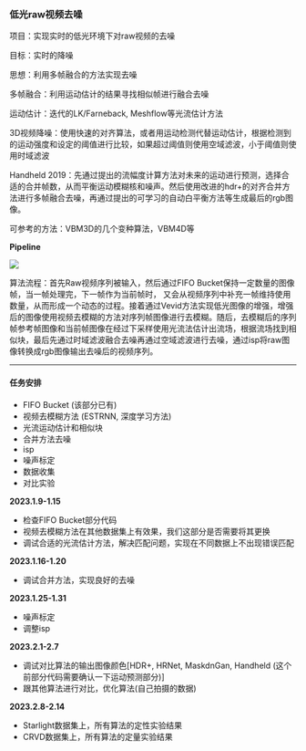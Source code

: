 ### 低光raw视频去噪

项目：实现实时的低光环境下对raw视频的去噪

目标：实时的降噪

思想：利用多帧融合的方法实现去噪

多帧融合：利用运动估计的结果寻找相似帧进行融合去噪

运动估计：迭代的LK/Farneback, Meshflow等光流估计方法

3D视频降噪：使用快速的对齐算法，或者用运动检测代替运动估计，根据检测到的运动强度和设定的阈值进行比较，如果超过阈值则使用空域滤波，小于阈值则使用时域滤波

Handheld 2019：先通过提出的流幅度计算方法对未来的运动进行预测，选择合适的合并帧数，从而平衡运动模糊核和噪声。然后使用改进的hdr+的对齐合并方法进行多帧融合去噪，再通过提出的可学习的自动白平衡方法等生成最后的rgb图像。

可参考的方法：VBM3D的几个变种算法，VBM4D等

**Pipeline**

![](../../Docs/Images/0109_Pipeline.png)

算法流程：首先Raw视频序列被输入，然后通过FIFO Bucket保持一定数量的图像帧，当一帧处理完，下一帧作为当前帧时， 又会从视频序列中补充一帧维持使用数量，从而形成一个动态的过程。接着通过Vevid方法实现低光图像的增强，增强后的图像使用视频去模糊的方法对序列帧图像进行去模糊。随后，去模糊后的序列帧参考帧图像和当前帧图像在经过下采样使用光流法估计出流场，根据流场找到相似块，最后先通过时域滤波融合去噪再通过空域滤波进行去噪，通过isp将raw图像转换成rgb图像输出去噪后的视频序列。

---

#### 任务安排

+ FIFO Bucket (该部分已有)
+ 视频去模糊方法 (ESTRNN, 深度学习方法)
+ 光流运动估计和相似块
+ 合并方法去噪
+ isp
+ 噪声标定
+ 数据收集
+ 对比实验

**2023.1.9-1.15**

+ 检查FIFO Bucket部分代码
+ 视频去模糊方法在其他数据集上有效果，我们这部分是否需要将其更换
+ 调试合适的光流估计方法，解决匹配问题，实现在不同数据上不出现错误匹配

**2023.1.16-1.20**

+ 调试合并方法，实现良好的去噪

**2023.1.25-1.31**

+ 噪声标定
+ 调整isp

**2023.2.1-2.7**

+ 调试对比算法的输出图像颜色[HDR+, HRNet, MaskdnGan, Handheld (这个前部分代码需要确认一下运动预测部分)]
+ 跟其他算法进行对比，优化算法(自己拍摄的数据)

**2023.2.8-2.14**

+ Starlight数据集上，所有算法的定性实验结果
+ CRVD数据集上，所有算法的定量实验结果
